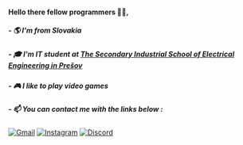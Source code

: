 #### Hello there fellow programmers 👨‍💻,
##### - 🌎 I'm from Slovakia
##### - 🎓 I'm IT student at [The Secondary Industrial School of Electrical Engineering in Prešov](https://spse-po.sk/)
##### - 🎮 I like to play video games 
##### - 📫 You can contact me with the links below :
[![Gmail](https://img.shields.io/badge/-GMAIL-D14836?style=for-the-badge&logo=gmail&logoColor=white)](mailto:jakubednar@gmail.com)
[![Instagram](https://img.shields.io/badge/-INSTAGRAM-E4405F?style=for-the-badge&logo=instagram&logoColor=white)](https://www.instagram.com/edgy.kubko/)
[![Discord](https://img.shields.io/badge/-DISCORD%20ID%20%238716-7289DA?style=for-the-badge&logo=discord&logoColor=white)](https://discord.com/)
